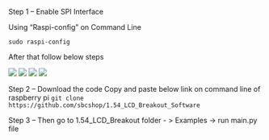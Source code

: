 Step 1 – Enable SPI Interface

Using “Raspi-config” on Command Line

```sudo raspi-config```

After that follow below steps

<img src = "https://github.com/sbcshop/1.54_LCD_Breakout_Software/blob/main/Images/spi1.png"/>
<img src = "https://github.com/sbcshop/1.54_LCD_Breakout_Software/blob/main/Images/spi2.png"/>
<img src = "https://github.com/sbcshop/1.54_LCD_Breakout_Software/blob/main/Images/spi3.png"/>
<img src = "https://github.com/sbcshop/1.54_LCD_Breakout_Software/blob/main/Images/spi4.png"/>

Step 2 – Download the code 
Copy and paste below link on command line of raspberry pi
```git clone https://github.com/sbcshop/1.54_LCD_Breakout_Software```

Step 3 – Then go to  1.54_LCD_Breakout folder - > Examples -> run main.py file



